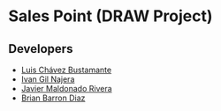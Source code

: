 # Sales Point (DRAW Project)

## Developers
- [Luis Chávez Bustamante](http://github.com/luischavez) 
- [Ivan Gil Najera](https://github.com/ivaang94) 
- [Javier Maldonado Rivera](https://github.com/JavierMaldonadoR) 
- [Brian Barron Diaz](https://github.com/Brian1992) 